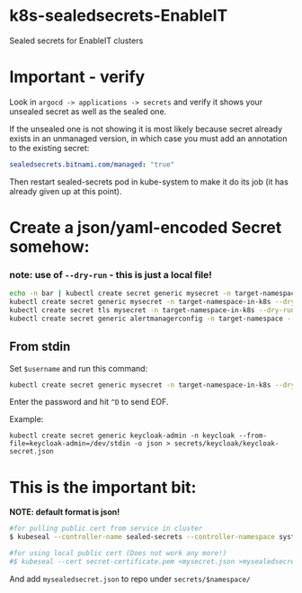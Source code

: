 # k8s-sealedsecrets-EnableIT
Sealed secrets for EnableIT clusters

# Important - verify
Look in `argocd -> applications -> secrets` and verify it shows your unsealed
secret as well as the sealed one.

If the unsealed one is not showing it is most likely because secret already
exists in an unmanaged version, in which case you must add an annotation to the
existing secret:

```yaml
sealedsecrets.bitnami.com/managed: "true"
```

Then restart sealed-secrets pod in kube-system to make it do its job (it has
already given up at this point).

# Create a json/yaml-encoded Secret somehow:
### note: use of `--dry-run` - this is just a local file!

```sh
echo -n bar | kubectl create secret generic mysecret -n target-namespace-in-k8s --dry-run=client --from-file=foo=/dev/stdin -o json >mysecret.json
kubectl create secret generic mysecret -n target-namespace-in-k8s --dry-run=client --from-literal=username=mydevuser -o json >mysecret.json
kubectl create secret tls mysecret -n target-namespace-in-k8s --dry-run=client --key="tls.key" --cert="tls.crt" -o json >mysecret.json
kubectl create secret generic alertmanagerconfig -n target-namespace --from-file=./alertmanager.yml --dry-run=client -o json >mysecret.json
```

## From stdin

Set `$username` and run this command:

```sh
kubectl create secret generic mysecret -n target-namespace-in-k8s --dry-run=client --from-file="${username}"=/dev/stdin -o json > mysecret.json
```

Enter the password and hit `^D` to send EOF.

Example:

~~~
kubectl create secret generic keycloak-admin -n keycloak --from-file=keycloak-admin=/dev/stdin -o json > secrets/keycloak/keycloak-secret.json
~~~

# This is the important bit:
**NOTE: default format is json!**

```sh
#for pulling public cert from service in cluster
$ kubeseal --controller-name sealed-secrets --controller-namespace system <mysecret.json >mysealedsecret.json

#for using local public cert (Does not work any more!)
#$ kubeseal --cert secret-certificate.pem <mysecret.json >mysealedsecret.json

```

And add `mysealedsecret.json` to repo under `secrets/$namespace/`
